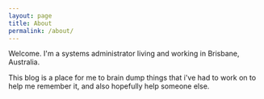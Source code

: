 ```yaml
---
layout: page
title: About
permalink: /about/
---
```


Welcome.  I'm a systems administrator living and working in Brisbane, Australia.  

This blog is a place for me to brain dump things that i've had to work on to help me remember it, and also hopefully help someone else.
